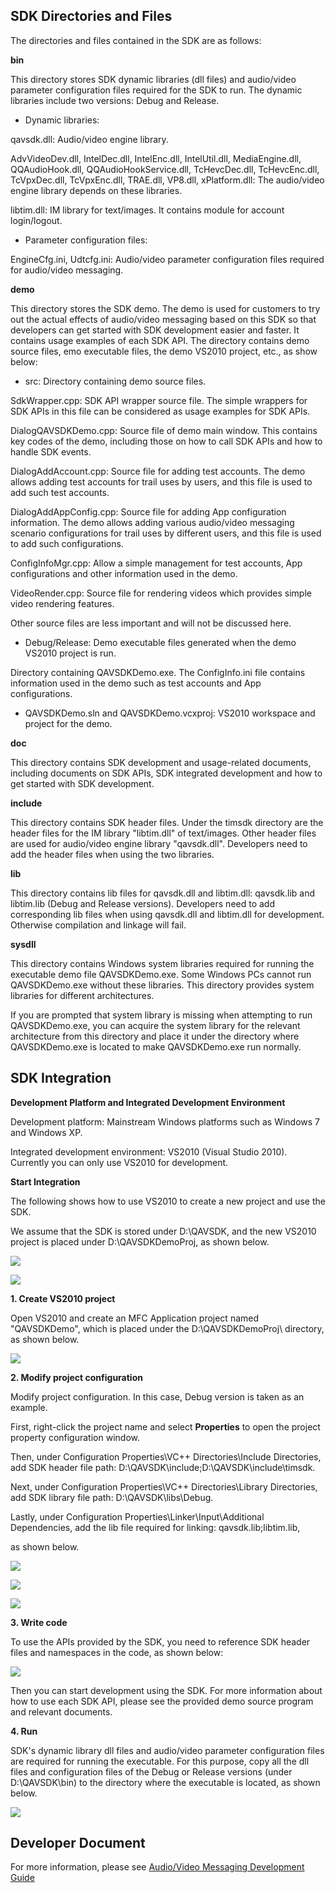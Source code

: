 ## SDK Directories and Files

The directories and files contained in the SDK are as follows:

**bin**

This directory stores SDK dynamic libraries (dll files) and audio/video parameter configuration files required for the SDK to run. The dynamic libraries include two versions: Debug and Release. 

- Dynamic libraries:

qavsdk.dll: Audio/video engine library.

AdvVideoDev.dll, IntelDec.dll, IntelEnc.dll, IntelUtil.dll, MediaEngine.dll, QQAudioHook.dll, QQAudioHookService.dll, TcHevcDec.dll, TcHevcEnc.dll, TcVpxDec.dll, TcVpxEnc.dll, TRAE.dll, VP8.dll, xPlatform.dll:
The audio/video engine library depends on these libraries.

libtim.dll: IM library for text/images. It contains module for account login/logout.

- Parameter configuration files:

EngineCfg.ini, Udtcfg.ini: Audio/video parameter configuration files required for audio/video messaging.

**demo**

This directory stores the SDK demo. The demo is used for customers to try out the actual effects of audio/video messaging based on this SDK so that developers can get started with SDK development easier and faster. It contains usage examples of each SDK API. The directory contains demo source files, emo executable files, the demo VS2010 project, etc., as show below:

- src: Directory containing demo source files.

SdkWrapper.cpp: SDK API wrapper source file. The simple wrappers for SDK APIs in this file can be considered as usage examples for SDK APIs.

DialogQAVSDKDemo.cpp: Source file of demo main window. This contains key codes of the demo, including those on how to call SDK APIs and how to handle SDK events.

DialogAddAccount.cpp: Source file for adding test accounts. The demo allows adding test accounts for trail uses by users, and this file is used to add such test accounts.

DialogAddAppConfig.cpp: Source file for adding App configuration information. The demo allows adding various audio/video messaging scenario configurations for trail uses by different users, and this file is used to add such configurations.

ConfigInfoMgr.cpp: Allow a simple management for test accounts, App configurations and other information used in the demo.

VideoRender.cpp: Source file for rendering videos which provides simple video rendering features.

Other source files are less important and will not be discussed here.

- Debug/Release: Demo executable files generated when the demo VS2010 project is run.

Directory containing QAVSDKDemo.exe. The ConfigInfo.ini file contains information used in the demo such as test accounts and App configurations.

- QAVSDKDemo.sln and QAVSDKDemo.vcxproj: VS2010 workspace and project for the demo.


**doc**

This directory contains SDK development and usage-related documents, including documents on SDK APIs, SDK integrated development and how to get started with SDK development.

**include**

This directory contains SDK header files. Under the timsdk directory are the header files for the IM library "libtim.dll" of text/images. Other header files are used for audio/video engine library "qavsdk.dll". Developers need to add the header files when using the two libraries.

**lib**

This directory contains lib files for qavsdk.dll and libtim.dll: qavsdk.lib and libtim.lib (Debug and Release versions). Developers need to add corresponding lib files when using qavsdk.dll and libtim.dll for development. Otherwise compilation and linkage will fail.

**sysdll**

This directory contains Windows system libraries required for running the executable demo file QAVSDKDemo.exe. Some Windows PCs cannot run QAVSDKDemo.exe without these libraries. This directory provides system libraries for different architectures.

If you are prompted that system library is missing when attempting to run QAVSDKDemo.exe, you can acquire the system library for the relevant architecture from this directory and place it under the directory where QAVSDKDemo.exe is located to make QAVSDKDemo.exe run normally.

## SDK Integration

**Development Platform and Integrated Development Environment**

Development platform: Mainstream Windows platforms such as Windows 7 and Windows XP.

Integrated development environment: VS2010 (Visual Studio 2010). Currently you can only use VS2010 for development.

**Start Integration**

The following shows how to use VS2010 to create a new project and use the SDK.

We assume that the SDK is stored under D:\QAVSDK, and the new VS2010 project is placed under D:\QAVSDKDemoProj, as shown below.

![](https://qzonestyle.gtimg.cn/qzone/vas/opensns/res/img/WindowsC++kehuduanjicheng-1.png)

![](https://qzonestyle.gtimg.cn/qzone/vas/opensns/res/img/WindowsC++kehuduanjicheng-2.png)

**1. Create VS2010 project**

Open VS2010 and create an MFC Application project named "QAVSDKDemo", which is placed under the D:\QAVSDKDemoProj\ directory, as shown below.

![](https://qzonestyle.gtimg.cn/qzone/vas/opensns/res/img/WindowsC++kehuduanjicheng-3.png)

**2. Modify project configuration**

Modify project configuration. In this case, Debug version is taken as an example.

First, right-click the project name and select **Properties** to open the project property configuration window.

Then, under Configuration Properties\VC++ Directories\Include Directories, add SDK header file path: D:\QAVSDK\include;D:\QAVSDK\include\timsdk.

Next, under Configuration Properties\VC++ Directories\Library Directories, add SDK library file path: D:\QAVSDK\libs\Debug.

Lastly, under Configuration Properties\Linker\Input\Additional Dependencies, add the lib file required for linking: qavsdk.lib;libtim.lib,

as shown below.

![](https://qzonestyle.gtimg.cn/qzone/vas/opensns/res/img/WindowsC++kehuduanjicheng-4.png)

![](https://qzonestyle.gtimg.cn/qzone/vas/opensns/res/img/WindowsC++kehuduanjicheng-5.png)

![](https://qzonestyle.gtimg.cn/qzone/vas/opensns/res/img/WindowsC++kehuduanjicheng-6.png)



**3. Write code**

To use the APIs provided by the SDK, you need to reference SDK header files and namespaces in the code, as shown below:

![](https://qzonestyle.gtimg.cn/qzone/vas/opensns/res/img/WindowsC++kehuduanjicheng-7.png)

Then you can start development using the SDK. For more information about how to use each SDK API, please see the provided demo source program and relevant documents.

**4. Run**

SDK's dynamic library dll files and audio/video parameter configuration files are required for running the executable. For this purpose, copy all the dll files and configuration files of the Debug or Release versions (under D:\QAVSDK\bin\) to the directory where the executable is located, as shown below. 

![](https://qzonestyle.gtimg.cn/qzone/vas/opensns/res/img/WindowsC++kehuduanjicheng-8.png)

## Developer Document

For more information, please see [Audio/Video Messaging Development Guide](http://cloud.tencent.com/wiki/%E9%9F%B3%E8%A7%86%E9%A2%91%E9%80%9A%E4%BF%A1%E5%BC%80%E5%8F%91%E6%8C%87%E5%8D%97)
